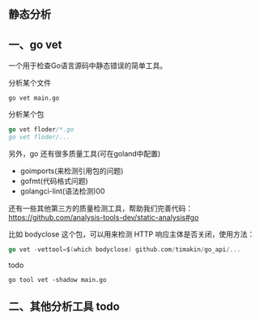 ## 静态分析
## 一、go vet
一个用于检查Go语言源码中静态错误的简单工具。

分析某个文件
```
go vet main.go
```

分析某个包
```go
go vet floder/*.go
go vet floder/...
```

另外，go 还有很多质量工具(可在goland中配置)
* goimports(来检测引用包的问题)
* gofmt(代码格式问题)
* golangci-lint(语法检测)00

还有一些其他第三方的质量检测工具，帮助我们完善代码：https://github.com/analysis-tools-dev/static-analysis#go

比如 bodyclose 这个包，可以用来检测 HTTP 响应主体是否关闭，使用方法：
```go
go vet -vettool=$(which bodyclose) github.com/timakin/go_api/...
``` 

todo
```
go tool vet -shadow main.go
```

## 二、其他分析工具 todo